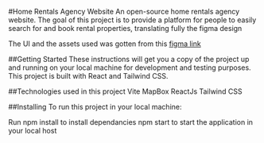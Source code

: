 #Home Rentals Agency Website
An open-source home rentals agency website. 
The goal of this project is to provide a platform for people to easily search for and book rental properties,
translating fully the figma design

The UI and the assets used was gotten from this <a href="https://www.figma.com/file/iCtEmCtz2EECa7GFPwcbuB/Home-Rentals-Agency-website-design-(Community)?node-id=0%3A1&t=viL4KzngKY413uz6-0">figma link</a>

##Getting Started
These instructions will get you a copy of the project up and running on your local machine for development and testing purposes. This project is built with React and Tailwind CSS.

##Technologies used in this project
Vite
MapBox
ReactJs
Tailwind CSS


##Installing
To run this project in your local machine:

Run npm install to install dependancies
npm start to start the application in your local host
